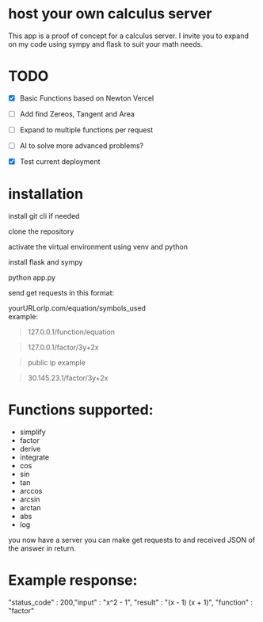 ﻿# host your own calculus server



This app is a proof of concept for a calculus server. I invite you to expand on my code using sympy and flask to suit your math needs. 

# TODO

- [X] Basic Functions based on Newton Vercel
- [ ] Add find Zereos, Tangent and Area
- [ ] Expand to multiple functions per request
- [ ] AI to solve more advanced problems?
- [X] Test current deployment


# installation

install git cli if needed

clone the repository

activate the virtual environment using venv and python

install flask and sympy 

python app.py



send get requests in this format:

yourURLorIp.com/equation/symbols_used <br>
example: 

> 127.0.0.1/function/equation <br>

> 127.0.0.1/factor/3y+2x <br>

> public ip example <br>

> 30.145.23.1/factor/3y+2x <br>

# Functions supported:

- simplify <br>
- factor  <br>
- derive  <br>
- integrate  <br>
- cos  <br>
- sin  <br>
- tan  <br>
- arccos  <br>
- arcsin  <br>
- arctan  <br>
- abs  <br>
- log  <br>

you now have a server you can make get requests to and received JSON of the answer in return. 


# Example response:

"status_code" : 200,"input" : "x^2 - 1", "result" : "(x - 1) (x + 1)", "function" : "factor"

